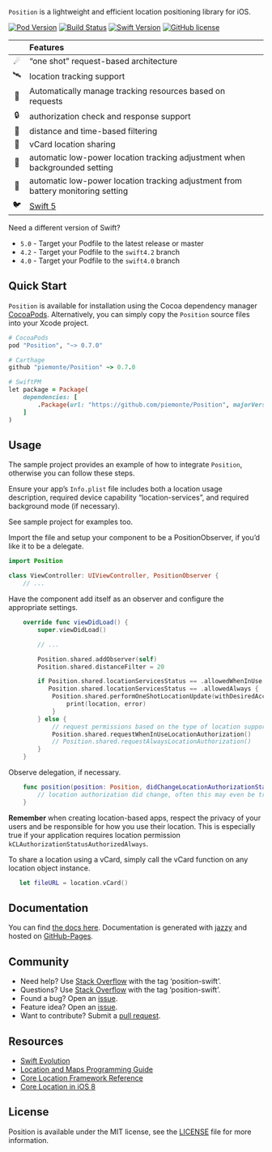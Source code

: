`Position` is a lightweight and efficient location positioning library for iOS.

[![Pod Version](https://img.shields.io/cocoapods/v/Position.svg?style=flat)](http://cocoadocs.org/docsets/Position/) [![Build Status](https://travis-ci.org/piemonte/Position.svg?branch=master)](https://travis-ci.org/piemonte/Position) [![Swift Version](https://img.shields.io/badge/language-swift%205.0-brightgreen.svg)](https://developer.apple.com/swift) [![GitHub license](https://img.shields.io/badge/license-MIT-lightgrey.svg)](https://github.com/piemonte/Position/blob/master/LICENSE)


|  | Features |
|:---------:|:---------------------------------------------------------------|
| &#9732; | “one shot” request-based architecture |
| &#128752; | location tracking support |
| &#128267; | Automatically manage tracking resources based on requests |
| &#128274; | authorization check and response support |
| &#127756; | distance and time-based filtering |
| &#128205; | vCard location sharing |
| &#127745; | automatic low-power location tracking adjustment when backgrounded setting |
| &#128267; | automatic low-power location tracking adjustment from battery monitoring setting |
| &#128038; | [Swift 5](https://developer.apple.com/swift/) |

Need a different version of Swift?
* `5.0` - Target your Podfile to the latest release or master
* `4.2` - Target your Podfile to the `swift4.2` branch
* `4.0` - Target your Podfile to the `swift4.0` branch

## Quick Start

`Position` is available for installation using the Cocoa dependency manager [CocoaPods](http://cocoapods.org/). Alternatively, you can simply copy the `Position` source files into your Xcode project.

```ruby
# CocoaPods
pod "Position", "~> 0.7.0"

# Carthage
github "piemonte/Position" ~> 0.7.0

# SwiftPM
let package = Package(
    dependencies: [
        .Package(url: "https://github.com/piemonte/Position", majorVersion: 0)
    ]
)
```

## Usage

The sample project provides an example of how to integrate `Position`, otherwise you can follow these steps.

Ensure your app’s `Info.plist` file includes both a location usage description, required device capability “location-services”, and  required background mode (if necessary).

See sample project for examples too.

Import the file and setup your component to be a PositionObserver, if you’d like it to be a delegate.

```swift
import Position

class ViewController: UIViewController, PositionObserver {
	// ...
```

Have the component add itself as an observer and configure the appropriate settings.

```swift
    override func viewDidLoad() {
        super.viewDidLoad()

        // ...

        Position.shared.addObserver(self)
        Position.shared.distanceFilter = 20

        if Position.shared.locationServicesStatus == .allowedWhenInUse ||
           Position.shared.locationServicesStatus == .allowedAlways {
            Position.shared.performOneShotLocationUpdate(withDesiredAccuracy: 250) { (location, error) -> () in
                print(location, error)
            }
        } else {
            // request permissions based on the type of location support required.
            Position.shared.requestWhenInUseLocationAuthorization()
            // Position.shared.requestAlwaysLocationAuthorization()
        }
    }
```

Observe delegation, if necessary.

```swift
    func position(position: Position, didChangeLocationAuthorizationStatus status: LocationAuthorizationStatus) {
        // location authorization did change, often this may even be triggered on application resume if the user updated settings
    }
```

**Remember** when creating location-based apps, respect the privacy of your users and be responsible for how you use their location. This is especially true if your application requires location permission `kCLAuthorizationStatusAuthorizedAlways`.

To share a location using a vCard, simply call the vCard function on any location object instance.

```swift
   let fileURL = location.vCard()
```

## Documentation

You can find [the docs here](https://piemonte.github.io/Position). Documentation is generated with [jazzy](https://github.com/realm/jazzy) and hosted on [GitHub-Pages](https://pages.github.com).

## Community

- Need help? Use [Stack Overflow](http://stackoverflow.com/questions/tagged/position-swift) with the tag ‘position-swift’.
- Questions? Use [Stack Overflow](http://stackoverflow.com/questions/tagged/position-swift) with the tag ‘position-swift’.
- Found a bug? Open an [issue](https://github.com/piemonte/position/issues).
- Feature idea? Open an [issue](https://github.com/piemonte/position/issues).
- Want to contribute? Submit a [pull request](https://github.com/piemonte/position/pulls).

## Resources

* [Swift Evolution](https://github.com/apple/swift-evolution)
* [Location and Maps Programming Guide](https://developer.apple.com/library/ios/documentation/UserExperience/Conceptual/LocationAwarenessPG/Introduction/Introduction.html)
* [Core Location Framework Reference](https://developer.apple.com/library/ios/documentation/CoreLocation/Reference/CoreLocation_Framework/index.html)
* [Core Location in iOS 8](http://nshipster.com/core-location-in-ios-8/)

## License

Position is available under the MIT license, see the [LICENSE](https://github.com/piemonte/Position/blob/master/LICENSE) file for more information.

